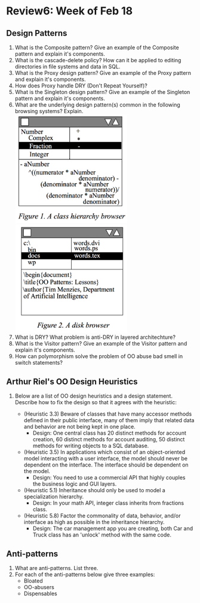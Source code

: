 # Review6: Week of Feb 18

## Design Patterns
1. What is the Composite pattern? Give an example of the Composite pattern and explain it's components.
2. What is the cascade-delete policy? How can it be applied to editing directories in file systems and data in SQL.
3. What is the Proxy design pattern? Give an example of the Proxy pattern and explain it's components.
4. How does Proxy handle DRY (Don't Repeat Yourself)?
5. What is the Singleton design pattern? Give an example of the Singleton pattern and explain it's components.
6. What are the underlying design pattern(s) common in the following browsing systems? Explain.
    <left><img src="/_img/chbrowser.png" width=300></left><right><img src="/_img/filebrowser.png" width=300></right>
7. What is DRY? What problem is anti-DRY in layered architechture?
8. What is the Visitor pattern? Give an example of the Visitor pattern and explain it's components.
9. How can polymorphism solve the problem of OO abuse bad smell in switch statements?

## Arthur Riel's OO Design Heuristics
1. Below are a list of OO design heuristics and a design statement. Describe how to fix the design so that it agrees with the heuristic:

    - (Heuristic 3.3) Beware of classes that have many accessor methods defined in their public interface, many of them imply that related data and behavior are not being kept in one place.
        - Design: One central class has 20 distinct methods for account creation, 60 distinct methods for account auditing, 50 distinct methods for writing objects to a SQL database.
    - (Heuristic 3.5) In applications which consist of an object-oriented model interacting with a user interface, the model should never be dependent on the interface. The interface should be dependent on the model.
        - Design: You need to use a commercial API that highly couples the business logic and GUI layers.
    - (Heuristic 5.1) Inheritance should only be used to model a specialization hierarchy.
        - Design: In your math API, integer class inherits from fractions class.
    - (Heuristic 5.8) Factor the commonality of data, behavior, and/or interface as high as possible in the inheritance hierarchy.
        - Design: The car management app you are creating, both Car and Truck class has an 'unlock' method with the same code.


## Anti-patterns
1. What are anti-patterns. List three.
2. For each of the anti-patterns below give three examples:
    - Bloated
    - OO-abusers
    - Dispensables